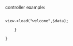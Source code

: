 controller example:
<code>
<?php if(!defined("8bit")) die("no primarry access!");

class main extends controller{

    public function index()
    {
        $data['name'] = "stinky";
        $this->view->load("welcome",$data);

    }

} 
</code>
